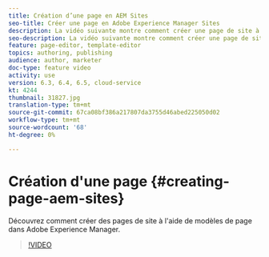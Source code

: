 ```yaml
---
title: Création d’une page en AEM Sites
seo-title: Créer une page en Adobe Experience Manager Sites
description: La vidéo suivante montre comment créer une page de site à partir d'un modèle dans Adobe Experience Manager.
seo-description: La vidéo suivante montre comment créer une page de site à partir d'un modèle dans Adobe Experience Manager.
feature: page-editor, template-editor
topics: authoring, publishing
audience: author, marketer
doc-type: feature video
activity: use
version: 6.3, 6.4, 6.5, cloud-service
kt: 4244
thumbnail: 31827.jpg
translation-type: tm+mt
source-git-commit: 67ca08bf386a217807da3755d46abed225050d02
workflow-type: tm+mt
source-wordcount: '68'
ht-degree: 0%

---
```



# Création d&#39;une page {#creating-page-aem-sites}

Découvrez comment créer des pages de site à l&#39;aide de modèles de page dans Adobe Experience Manager.

>[!VIDEO](https://video.tv.adobe.com/v/31827?quality=12&learn=on)
